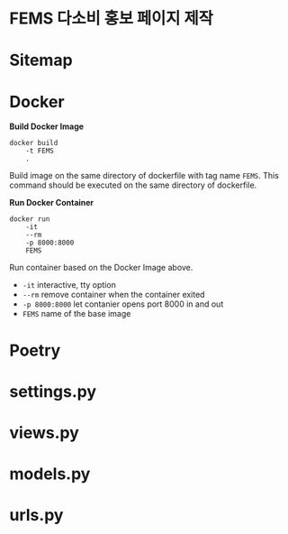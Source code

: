 # FEMS 다소비 홍보 페이지 제작

# Sitemap

# Docker
**Build Docker Image**	
```docker
docker build
	-t FEMS 
	.
```
Build image on the same directory of dockerfile with tag name `FEMS`.
This command should be executed on the same directory of dockerfile.


**Run Docker Container**
```docker
docker run 	
	-it
	--rm
	-p 8000:8000
	FEMS
```
Run container based on the Docker Image above.
- `-it` interactive, tty option
- `--rm` remove container when the container exited
- `-p 8000:8000` let contanier opens port 8000 in and out
- `FEMS` name of the base image 

# Poetry

# settings.py

# views.py

# models.py

# urls.py
